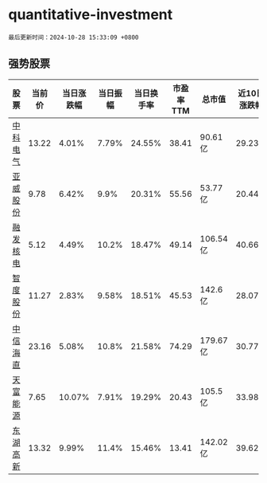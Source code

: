 # quantitative-investment

`最后更新时间：2024-10-28 15:33:09 +0800`

## 强势股票

|股票|当前价|当日涨跌幅|当日振幅|当日换手率|市盈率TTM|总市值|近10日涨跌幅|
|----|----|----|----|----|----|----|----|
|[中科电气](https://xueqiu.com/S/SZ300035)|13.22|4.01%|7.79%|24.55%|38.41|90.61亿|29.23%|
|[亚威股份](https://xueqiu.com/S/SZ002559)|9.78|6.42%|9.9%|20.31%|55.56|53.77亿|20.44%|
|[融发核电](https://xueqiu.com/S/SZ002366)|5.12|4.49%|10.2%|18.47%|49.14|106.54亿|40.66%|
|[智度股份](https://xueqiu.com/S/SZ000676)|11.27|2.83%|9.58%|18.51%|45.53|142.6亿|28.07%|
|[中信海直](https://xueqiu.com/S/SZ000099)|23.16|5.08%|10.8%|21.58%|74.29|179.67亿|30.77%|
|[天富能源](https://xueqiu.com/S/SH600509)|7.65|10.07%|7.91%|19.29%|20.43|105.5亿|33.98%|
|[东湖高新](https://xueqiu.com/S/SH600133)|13.32|9.99%|11.4%|15.46%|13.41|142.02亿|39.62%|
